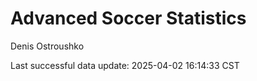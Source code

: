 # Advanced Soccer Statistics
Denis Ostroushko

<!-- gfm -->

Last successful data update: 2025-04-02 16:14:33 CST
